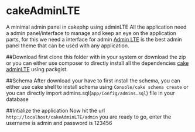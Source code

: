 # cakeAdminLTE
A minimal admin panel in cakephp using adminLTE
All the application need a admin panel/interface to manage and keep an eye on the application parts, for this we need a interface for admin
[Admin LTE](https://almsaeedstudio.com/preview) is the best admin panel theme that can be used with any application.

##Download
first clone this folder with in your system or download the zip or you can either use composer to directly install all the dependencies [cake adminLTE](https://packagist.org/packages/yash/cake-admin-lte) using packgist.

##Schema
After download your have to first install the schema, you can either use cake shell to install schema using
`Console/cake schema create`
or you can directly import admins.sql(`app/Config/admins.sql`) file in your database

##Intialize the application
Now hit the url `http://localhost/cakeAdminLTE/admin` you are ready to go, enter the username is admin and password is 123456